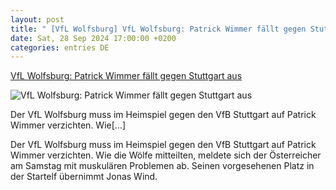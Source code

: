 ```yaml
---
layout: post
title: " [VfL Wolfsburg] VfL Wolfsburg: Patrick Wimmer fällt gegen Stuttgart aus"
date: Sat, 28 Sep 2024 17:00:00 +0200
categories: entries DE
---
```

[VfL Wolfsburg: Patrick Wimmer fällt gegen Stuttgart aus](https://www.ligainsider.de/patrick-wimmer_26236/vfl-wolfsburg-patrick-wimmer-faellt-gegen-stuttgart-aus-364241/)

![VfL Wolfsburg: Patrick Wimmer fällt gegen Stuttgart aus](https://cdn.ligainsider.de/uploads/2023/09/patrick-wimmer-vfl-wolfsburg-2023-24.jpg)

Der VfL Wolfsburg muss im Heimspiel gegen den VfB Stuttgart auf Patrick Wimmer verzichten. Wie[…]

Der VfL Wolfsburg muss im Heimspiel gegen den VfB Stuttgart auf Patrick Wimmer verzichten. Wie die Wölfe mitteilten, meldete sich der Österreicher am Samstag mit muskulären Problemen ab. Seinen vorgesehenen Platz in der Startelf übernimmt Jonas Wind.

